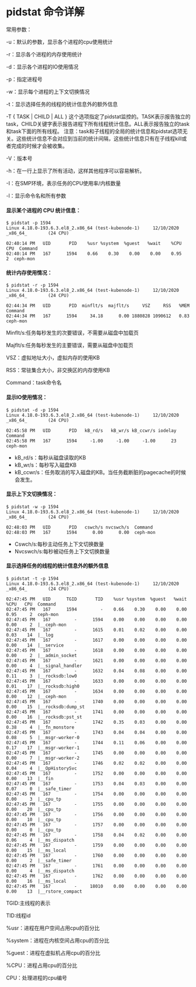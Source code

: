 # pidstat 命令详解

常用参数：

-u：默认的参数，显示各个进程的cpu使用统计

-r：显示各个进程的内存使用统计

-d：显示各个进程的IO使用情况

-p：指定进程号

-w：显示每个进程的上下文切换情况

-t：显示选择任务的线程的统计信息外的额外信息

-T { TASK | CHILD | ALL }
 这个选项指定了pidstat监控的。TASK表示报告独立的task，CHILD关键字表示报告进程下所有线程统计信息。ALL表示报告独立的task和task下面的所有线程。
 注意：task和子线程的全局的统计信息和pidstat选项无关。这些统计信息不会对应到当前的统计间隔，这些统计信息只有在子线程kill或者完成的时候才会被收集。

-V：版本号

-h：在一行上显示了所有活动，这样其他程序可以容易解析。

-I：在SMP环境，表示任务的CPU使用率/内核数量

-l：显示命令名和所有参数



#### 显示某个进程的 CPU 统计信息：

```
$ pidstat -p 1594
Linux 4.18.0-193.6.3.el8_2.x86_64 (test-kubenode-1)     12/10/2020      _x86_64_        (24 CPU)

02:40:14 PM   UID       PID    %usr %system  %guest   %wait    %CPU   CPU  Command
02:40:14 PM   167      1594    0.66    0.30    0.00    0.00    0.95     2  ceph-mon
```

#### 统计内存使用情况：

```
$ pidstat -r -p 1594
Linux 4.18.0-193.6.3.el8_2.x86_64 (test-kubenode-1)     12/10/2020      _x86_64_        (24 CPU)

02:44:34 PM   UID       PID  minflt/s  majflt/s     VSZ     RSS   %MEM  Command
02:44:34 PM   167      1594     34.18      0.00 1880828 1090612   0.83  ceph-mon
```

Minflt/s:任务每秒发生的次要错误，不需要从磁盘中加载页

Majflt/s:任务每秒发生的主要错误，需要从磁盘中加载页

VSZ：虚拟地址大小，虚拟内存的使用KB

RSS：常驻集合大小，非交换区的内存使用KB

Command：task命令名



#### 显示IO使用情况：

```
$ pidstat -d -p 1594
Linux 4.18.0-193.6.3.el8_2.x86_64 (test-kubenode-1)     12/10/2020      _x86_64_        (24 CPU)

02:45:58 PM   UID       PID   kB_rd/s   kB_wr/s kB_ccwr/s iodelay  Command
02:45:58 PM   167      1594     -1.00     -1.00     -1.00      23  ceph-mon
```

- kB_rd/s：每秒从磁盘读取的KB
- kB_wr/s：每秒写入磁盘KB
- kB_ccwr/s：任务取消的写入磁盘的KB。当任务截断脏的pagecache的时候会发生。



#### 显示上下文切换情况：

```
$ pidstat -w -p 1594
Linux 4.18.0-193.6.3.el8_2.x86_64 (test-kubenode-1)     12/10/2020      _x86_64_        (24 CPU)

02:48:03 PM   UID       PID   cswch/s nvcswch/s  Command
02:48:03 PM   167      1594      0.00      0.00  ceph-mon
```

- Cswch/s:每秒主动任务上下文切换数量
- Nvcswch/s:每秒被动任务上下文切换数量



#### 显示选择任务的线程的统计信息外的额外信息 

```
$ pidstat -t -p 1594
Linux 4.18.0-193.6.3.el8_2.x86_64 (test-kubenode-1)     12/10/2020      _x86_64_        (24 CPU)

02:47:45 PM   UID      TGID       TID    %usr %system  %guest   %wait    %CPU   CPU  Command
02:47:45 PM   167      1594         -    0.66    0.30    0.00    0.00    0.95     2  ceph-mon
02:47:45 PM   167         -      1594    0.00    0.00    0.00    0.00    0.00     2  |__ceph-mon
02:47:45 PM   167         -      1615    0.01    0.02    0.00    0.00    0.03    14  |__log
02:47:45 PM   167         -      1617    0.00    0.00    0.00    0.00    0.00    14  |__service
02:47:45 PM   167         -      1618    0.00    0.00    0.00    0.00    0.00     2  |__admin_socket
02:47:45 PM   167         -      1621    0.00    0.00    0.00    0.00    0.00     4  |__signal_handler
02:47:45 PM   167         -      1632    0.04    0.08    0.00    0.00    0.11     3  |__rocksdb:low0
02:47:45 PM   167         -      1633    0.00    0.00    0.00    0.00    0.01    17  |__rocksdb:high0
02:47:45 PM   167         -      1634    0.00    0.00    0.00    0.00    0.00    12  |__ceph-mon
02:47:45 PM   167         -      1740    0.00    0.00    0.00    0.00    0.00    15  |__rocksdb:dump_st
02:47:45 PM   167         -      1741    0.00    0.00    0.00    0.00    0.00    16  |__rocksdb:pst_st
02:47:45 PM   167         -      1742    0.35    0.03    0.00    0.00    0.38     4  |__fn_monstore
02:47:45 PM   167         -      1743    0.04    0.04    0.00    0.00    0.08     5  |__msgr-worker-0
02:47:45 PM   167         -      1744    0.11    0.06    0.00    0.00    0.17    17  |__msgr-worker-1
02:47:45 PM   167         -      1745    0.00    0.00    0.00    0.00    0.00     7  |__msgr-worker-2
02:47:45 PM   167         -      1746    0.02    0.02    0.00    0.00    0.04     4  |__OpHistorySvc
02:47:45 PM   167         -      1752    0.00    0.00    0.00    0.00    0.00    13  |__fin
02:47:45 PM   167         -      1753    0.04    0.03    0.00    0.00    0.07     0  |__safe_timer
02:47:45 PM   167         -      1754    0.00    0.00    0.00    0.00    0.00     3  |__cpu_tp
02:47:45 PM   167         -      1755    0.00    0.00    0.00    0.00    0.00    20  |__cpu_tp
02:47:45 PM   167         -      1756    0.00    0.00    0.00    0.00    0.00    10  |__cpu_tp
02:47:45 PM   167         -      1757    0.00    0.00    0.00    0.00    0.00     0  |__cpu_tp
02:47:45 PM   167         -      1758    0.04    0.02    0.00    0.00    0.06     4  |__ms_dispatch
02:47:45 PM   167         -      1759    0.00    0.00    0.00    0.00    0.00    15  |__ms_local
02:47:45 PM   167         -      1760    0.00    0.00    0.00    0.00    0.00     2  |__safe_timer
02:47:45 PM   167         -      1761    0.00    0.00    0.00    0.00    0.00     4  |__ms_dispatch
02:47:45 PM   167         -      1762    0.00    0.00    0.00    0.00    0.00    16  |__ms_local
02:47:45 PM   167         -     18010    0.00    0.00    0.00    0.00    0.00    13  |__rstore_compact
```

TGID:主线程的表示

TID:线程id

%usr：进程在用户空间占用cpu的百分比

%system：进程在内核空间占用cpu的百分比

%guest：进程在虚拟机占用cpu的百分比

%CPU：进程占用cpu的百分比

CPU：处理进程的cpu编号



